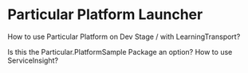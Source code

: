 ﻿# Particular Platform Launcher

How to use Particular Platform on Dev Stage / with LearningTransport?

Is this the Particular.PlatformSample Package an option?
How to use ServiceInsight?